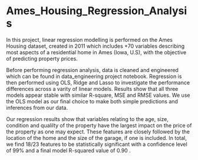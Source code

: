 # Ames_Housing_Regression_Analysis

In this project, linear regression modelling is performed on the Ames Housing dataset, created in 2011 which includes +70 variables describing most aspects of a residential home in Ames (Iowa, U.S), with the objective of predicting property prices.

Before performing regression analysis, data is cleaned and engineered which can be found in data_engineering project notebook. Regression is then performed using OLS, Ridge and Lasso to investigate the performance differences across a varity of linear models. Results show that all three models appear stable with similar R-square, MSE and RMSE values. We use the OLS model as our final choice to make both simple predictions and inferences from our data.

Our regression results show that variables relating to the age, size, condition and qualilty of the property have the largest impact on the price of the property as one may expect. These features are closely followed by the location of the home and the size of the garage, if one is included. In total, we find 18/23 features to be statistically significant with a confidence level of 99% and a final model R-squared value of 0.90 .
